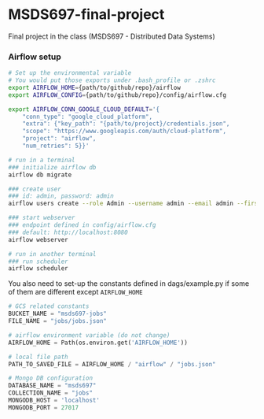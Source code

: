 # MSDS697-final-project
Final project in the class (MSDS697 -  Distributed Data Systems)

### Airflow setup
```bash
# Set up the environmental variable
# You would put those exports under .bash_profile or .zshrc
export AIRFLOW_HOME={path/to/github/repo}/airflow
export AIRFLOW_CONFIG={path/to/github/repo}/config/airflow.cfg

export AIRFLOW_CONN_GOOGLE_CLOUD_DEFAULT='{
    "conn_type": "google_cloud_platform",
    "extra": {"key_path": "{path/to/project}/credentials.json",
    "scope": "https://www.googleapis.com/auth/cloud-platform",
    "project": "airflow",
    "num_retries": 5}}'

# run in a terminal
### initialize airflow db
airflow db migrate

### create user
### id: admin, password: admin
airflow users create --role Admin --username admin --email admin --firstname admin --lastname admin --password admin

### start webserver
### endpoint defined in config/airflow.cfg
### default: http://localhost:8080
airflow webserver

# run in another terminal
### run scheduler
airflow scheduler
```

You also need to set-up the constants defined in dags/example.py if some of them are different except `AIRFLOW_HOME`
```python
# GCS related constants
BUCKET_NAME = "msds697-jobs"
FILE_NAME = "jobs/jobs.json"

# airflow environment variable (do not change)
AIRFLOW_HOME = Path(os.environ.get('AIRFLOW_HOME'))

# local file path
PATH_TO_SAVED_FILE = AIRFLOW_HOME / "airflow" / "jobs.json"

# Mongo DB configuration
DATABASE_NAME = "msds697"
COLLECTION_NAME = "jobs"
MONGODB_HOST = 'localhost'
MONGODB_PORT = 27017
```